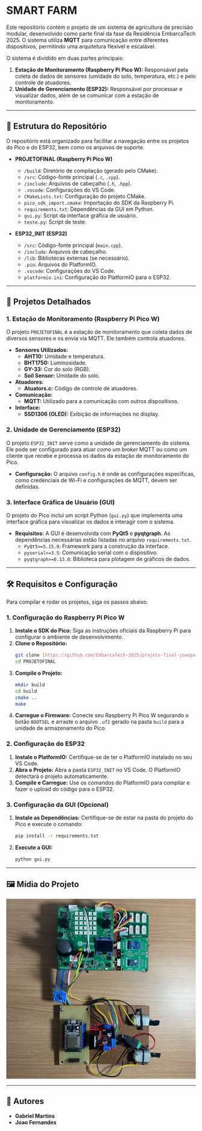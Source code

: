 # SMART FARM

Este repositório contém o projeto de um sistema de agricultura de precisão modular, desenvolvido como parte final da fase da Residência EmbarcaTech 2025. O sistema utiliza **MQTT** para comunicação entre diferentes dispositivos, permitindo uma arquitetura flexível e escalável.

O sistema é dividido em duas partes principais:
1.  **Estação de Monitoramento (Raspberry Pi Pico W):** Responsável pela coleta de dados de sensores (umidade do solo, temperatura, etc.) e pelo controle de atuadores.
2.  **Unidade de Gerenciamento (ESP32):** Responsável por processar e visualizar dados, além de se comunicar com a estação de monitoramento.

---

## 📂 Estrutura do Repositório

O repositório está organizado para facilitar a navegação entre os projetos do Pico e do ESP32, bem como os arquivos de suporte.

* **PROJETOFINAL (Raspberry Pi Pico W)**
    * `/build`: Diretório de compilação (gerado pelo CMake).
    * `/src`: Código-fonte principal (`.c`, `.cpp`).
    * `/include`: Arquivos de cabeçalho (`.h`, `.hpp`).
    * `.vscode`: Configurações do VS Code.
    * `CMakeLists.txt`: Configuração do projeto CMake.
    * `pico_sdk_import.cmake`: Importação do SDK da Raspberry Pi.
    * `requirements.txt`: Dependências da GUI em Python.
    * `gui.py`: Script da interface gráfica de usuário.
    * `teste.py`: Script de teste.

* **ESP32_INIT (ESP32)**
    * `/src`: Código-fonte principal (`main.cpp`).
    * `/include`: Arquivos de cabeçalho.
    * `/lib`: Bibliotecas externas (se necessário).
    * `.pio`: Arquivos do PlatformIO.
    * `.vscode`: Configurações do VS Code.
    * `platformio.ini`: Configuração do PlatformIO para o ESP32.

---

## 🔗 Projetos Detalhados

### 1. Estação de Monitoramento (Raspberry Pi Pico W)

O projeto `PROJETOFINAL` é a estação de monitoramento que coleta dados de diversos sensores e os envia via MQTT. Ele também controla atuadores.

* **Sensores Utilizados:**
    * **AHT10:** Umidade e temperatura.
    * **BHT1750:** Luminosidade.
    * **GY-33:** Cor do solo (RGB).
    * **Soil Sensor:** Umidade do solo.
* **Atuadores:**
    * **Atuators.c:** Código de controle de atuadores.
* **Comunicação:**
    * **MQTT:** Utilizado para a comunicação com outros dispositivos.
* **Interface:**
    * **SSD1306 (OLED):** Exibição de informações no display.

### 2. Unidade de Gerenciamento (ESP32)

O projeto `ESP32_INIT` serve como a unidade de gerenciamento do sistema. Ele pode ser configurado para atuar como um *broker* MQTT ou como um cliente que recebe e processa os dados da estação de monitoramento do Pico.

* **Configuração:** O arquivo `config.h` é onde as configurações específicas, como credenciais de Wi-Fi e configurações de MQTT, devem ser definidas.

### 3. Interface Gráfica de Usuário (GUI)

O projeto do Pico inclui um script Python (`gui.py`) que implementa uma interface gráfica para visualizar os dados e interagir com o sistema.

* **Requisitos:** A GUI é desenvolvida com **PyQt5** e **pyqtgraph**. As dependências necessárias estão listadas no arquivo `requirements.txt`.
    * `PyQt5>=5.15.0`: Framework para a construção da interface.
    * `pyserial>=3.5`: Comunicação serial com o dispositivo.
    * `pyqtgraph>=0.13.0`: Biblioteca para plotagem de gráficos de dados.

---

## 🛠️ Requisitos e Configuração

Para compilar e rodar os projetos, siga os passos abaixo.

### 1. Configuração do Raspberry Pi Pico W

1.  **Instale o SDK do Pico:** Siga as instruções oficiais da Raspberry Pi para configurar o ambiente de desenvolvimento.
2.  **Clone o Repositório:**
    ```bash
    git clone [https://github.com/EmbarcaTech-2025/projeto-final-joaopaulo_-_gabriel-1.git](https://github.com/EmbarcaTech-2025/projeto-final-joaopaulo_-_gabriel-1.git)
    cd PROJETOFINAL
    ```
3.  **Compile o Projeto:**
    ```bash
    mkdir build
    cd build
    cmake ..
    make
    ```
4.  **Carregue o Firmware:** Conecte seu Raspberry Pi Pico W segurando o botão `BOOTSEL` e arraste o arquivo `.uf2` gerado na pasta `build` para a unidade de armazenamento do Pico.

### 2. Configuração do ESP32

1.  **Instale o PlatformIO:** Certifique-se de ter o PlatformIO instalado no seu VS Code.
2.  **Abra o Projeto:** Abra a pasta `ESP32_INIT` no VS Code. O PlatformIO detectará o projeto automaticamente.
3.  **Compile e Carregue:** Use os comandos do PlatformIO para compilar e fazer o upload do código para o ESP32.

### 3. Configuração da GUI (Opcional)

1.  **Instale as Dependências:** Certifique-se de estar na pasta do projeto do Pico e execute o comando:
    ```bash
    pip install -r requirements.txt
    ```
2.  **Execute a GUI:**
    ```bash
    python gui.py
    ```

---

## 🖼️ Mídia do Projeto

![Placa modular RP2040 e ESP32](images/boards.jpg)

---

## 👤 Autores

* **Gabriel Martins** 
* **Joao Fernandes** 
